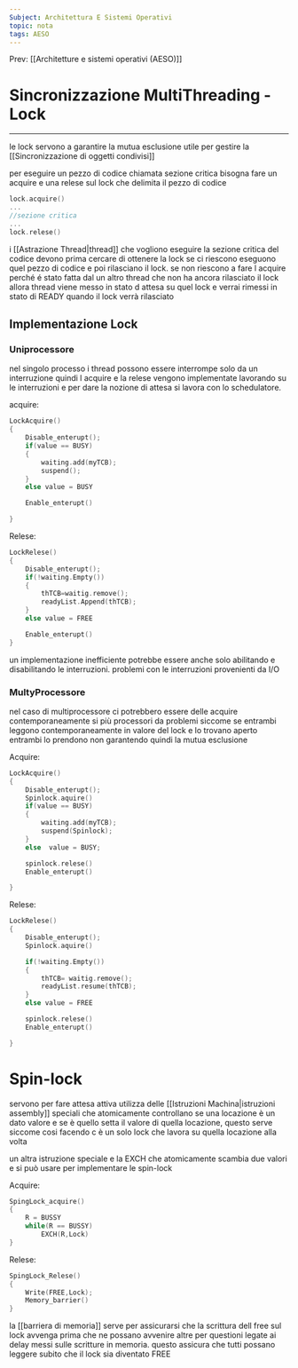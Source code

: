 ```yaml
---
Subject: Architettura E Sistemi Operativi
topic: nota
tags: AESO
---
```


Prev: [[Architetture e sistemi operativi (AESO)]]

# Sincronizzazione MultiThreading - Lock
---
le lock servono a garantire la mutua esclusione utile per gestire la  [[Sincronizzazione di oggetti condivisi]]

per eseguire un pezzo di codice chiamata sezione critica bisogna fare un acquire e una relese sul lock che delimita il pezzo di codice

```c
lock.acquire()
...
//sezione critica
...
lock.relese()
```

  i [[Astrazione Thread|thread]] che vogliono eseguire la sezione critica del codice devono prima cercare di ottenere la lock  se ci riescono eseguono quel pezzo di codice e poi rilasciano il lock. se non riescono a fare l acquire perché é stato fatta dal un altro thread che non ha ancora rilasciato il lock allora thread viene messo in stato d attesa su quel lock e verrai rimessi in stato di READY quando il lock verrà rilasciato

## Implementazione Lock

### Uniprocessore

nel singolo processo i thread possono essere interrompe solo da un interruzione quindi l acquire e la relese vengono implementate lavorando su le interruzioni e per dare la nozione di attesa si lavora con lo schedulatore.

acquire:

```c
LockAcquire()
{
	Disable_enterupt();
	if(value == BUSY)
	{
		waiting.add(myTCB);
		suspend();
	}
	else value = BUSY

	Enable_enterupt()

}
```

Relese:

```c
LockRelese()
{
	Disable_enterupt();
	if(!waiting.Empty())
	{
		thTCB=waitig.remove();
		readyList.Append(thTCB);
	}
	else value = FREE

	Enable_enterupt()
}
```

un implementazione inefficiente potrebbe essere anche solo abilitando e disabilitando le interruzioni. problemi con le interruzioni provenienti da I/O

### MultyProcessore

nel caso di multiprocessore ci potrebbero essere delle acquire contemporaneamente si più processori da problemi siccome se entrambi leggono contemporaneamente in valore del lock e lo trovano aperto entrambi lo prendono non garantendo quindi la mutua esclusione

Acquire:

```c
LockAcquire()
{
	Disable_enterupt();
	Spinlock.aquire()
	if(value == BUSY)
	{
		waiting.add(myTCB);
		suspend(Spinlock);
	}
	else  value = BUSY;

	spinlock.relese()
	Enable_enterupt()

}
```

Relese:

```c
LockRelese()
{
	Disable_enterupt();
	Spinlock.aquire()

	if(!waiting.Empty())
	{
		thTCB= waitig.remove();
		readyList.resume(thTCB);
	}
	else value = FREE

	spinlock.relese()
	Enable_enterupt()

}
```

# Spin-lock

servono per fare attesa attiva utilizza delle  [[Istruzioni Machina|istruzioni assembly]] speciali che atomicamente  controllano se una locazione è un dato valore e se è quello setta il valore di quella locazione, questo serve siccome cosi facendo c è un solo lock che lavora su quella locazione alla volta

un altra istruzione speciale e la EXCH che atomicamente scambia due valori e si può usare per implementare le spin-lock

Acquire:

```c
SpingLock_acquire()
{
	R = BUSSY
	while(R == BUSSY)
		EXCH(R,Lock)
}
```

Relese:

```c
SpingLock_Relese()
{
	Write(FREE,Lock);
	Memory_barrier()
}
```

la [[barriera di memoria]] serve per assicurarsi che la scrittura dell free sul lock avvenga prima che ne possano avvenire altre per questioni legate ai delay messi sulle scritture in memoria. questo assicura che tutti possano leggere subito che il lock sia diventato FREE
